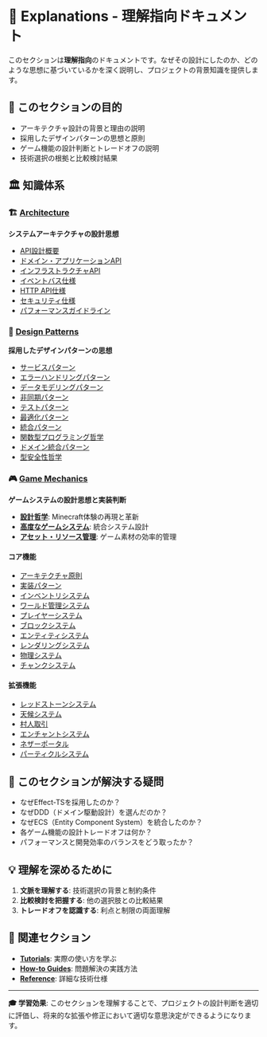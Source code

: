 # 🧠 Explanations - 理解指向ドキュメント

このセクションは**理解指向**のドキュメントです。なぜその設計にしたのか、どのような思想に基づいているかを深く説明し、プロジェクトの背景知識を提供します。

## 🎯 このセクションの目的

- アーキテクチャ設計の背景と理由の説明
- 採用したデザインパターンの思想と原則
- ゲーム機能の設計判断とトレードオフの説明
- 技術選択の根拠と比較検討結果

## 🏛 知識体系

### 🏗 [Architecture](./architecture/)
**システムアーキテクチャの設計思想**

- [API設計概要](./architecture/overview.md)
- [ドメイン・アプリケーションAPI](./architecture/domain-application-apis.md)
- [インフラストラクチャAPI](./architecture/infrastructure-apis.md)
- [イベントバス仕様](./architecture/event-bus-specification.md)
- [HTTP API仕様](./architecture/http-api-specification.md)
- [セキュリティ仕様](./architecture/security-specification.md)
- [パフォーマンスガイドライン](./architecture/performance-guidelines.md)

### 🎨 [Design Patterns](./design-patterns/)
**採用したデザインパターンの思想**

- [サービスパターン](./design-patterns/service-patterns.md)
- [エラーハンドリングパターン](./design-patterns/error-handling-patterns.md)
- [データモデリングパターン](./design-patterns/data-modeling-patterns.md)
- [非同期パターン](./design-patterns/asynchronous-patterns.md)
- [テストパターン](./design-patterns/test-patterns.md)
- [最適化パターン](./design-patterns/optimization-patterns.md)
- [統合パターン](./design-patterns/integration-patterns.md)
- [関数型プログラミング哲学](./design-patterns/functional-programming-philosophy.md)
- [ドメイン統合パターン](./design-patterns/domain-integration-patterns.md)
- [型安全性哲学](./design-patterns/type-safety-philosophy.md)

### 🎮 [Game Mechanics](./game-mechanics/)
**ゲームシステムの設計思想と実装判断**

- **[設計哲学](./game-mechanics/design-philosophy.md)**: Minecraft体験の再現と革新
- **[高度なゲームシステム](./game-mechanics/advanced-game-systems.md)**: 統合システム設計
- **[アセット・リソース管理](./game-mechanics/asset-sources.md)**: ゲーム素材の効率的管理

#### コア機能
- [アーキテクチャ原則](./game-mechanics/00-core-features/architecture-principles.md)
- [実装パターン](./game-mechanics/00-core-features/implementation-patterns.md)
- [インベントリシステム](./game-mechanics/00-core-features/inventory-system.md)
- [ワールド管理システム](./game-mechanics/00-core-features/world-management-system.md)
- [プレイヤーシステム](./game-mechanics/00-core-features/player-system.md)
- [ブロックシステム](./game-mechanics/00-core-features/block-system.md)
- [エンティティシステム](./game-mechanics/00-core-features/entity-system.md)
- [レンダリングシステム](./game-mechanics/00-core-features/rendering-system.md)
- [物理システム](./game-mechanics/00-core-features/physics-system.md)
- [チャンクシステム](./game-mechanics/00-core-features/chunk-system.md)

#### 拡張機能
- [レッドストーンシステム](./game-mechanics/01-enhanced-features/redstone-system.md)
- [天候システム](./game-mechanics/01-enhanced-features/weather-system.md)
- [村人取引](./game-mechanics/01-enhanced-features/villager-trading.md)
- [エンチャントシステム](./game-mechanics/01-enhanced-features/enchantment-system.md)
- [ネザーポータル](./game-mechanics/01-enhanced-features/nether-portals.md)
- [パーティクルシステム](./game-mechanics/01-enhanced-features/particle-system.md)

## 🤔 このセクションが解決する疑問

- なぜEffect-TSを採用したのか？
- なぜDDD（ドメイン駆動設計）を選んだのか？
- なぜECS（Entity Component System）を統合したのか？
- 各ゲーム機能の設計トレードオフは何か？
- パフォーマンスと開発効率のバランスをどう取ったか？

## 💡 理解を深めるために

1. **文脈を理解する**: 技術選択の背景と制約条件
2. **比較検討を把握する**: 他の選択肢との比較結果
3. **トレードオフを認識する**: 利点と制限の両面理解

## 🔗 関連セクション

- **[Tutorials](../tutorials/)**: 実際の使い方を学ぶ
- **[How-to Guides](../how-to/)**: 問題解決の実践方法
- **[Reference](../reference/)**: 詳細な技術仕様

---

**🎓 学習効果**: このセクションを理解することで、プロジェクトの設計判断を適切に評価し、将来的な拡張や修正において適切な意思決定ができるようになります。